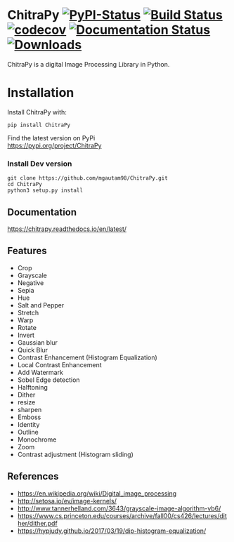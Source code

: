# ChitraPy [![PyPI-Status](https://img.shields.io/badge/pypi-ChitraPy-blue)](https://pypi.org/project/ChitraPy) [![Build Status](https://travis-ci.com/mgautam98/ChitraPy.svg?branch=master)](https://travis-ci.com/mgautam98/ChitraPy)  [![codecov](https://codecov.io/gh/mgautam98/ChitraPy/branch/master/graph/badge.svg)](https://codecov.io/gh/mgautam98/ChitraPy) [![Documentation Status](https://readthedocs.org/projects/chitrapy/badge/?version=latest)](https://chitrapy.readthedocs.io/en/latest/?badge=latest) [![Downloads](https://pepy.tech/badge/chitrapy)](https://pepy.tech/project/chitrapy)

 
ChitraPy is a digital Image Processing Library in Python.

# Installation
Install ChitraPy with:
```
pip install ChitraPy
```
Find the latest version on PyPi  
https://pypi.org/project/ChitraPy

### Install Dev version
```
git clone https://github.com/mgautam98/ChitraPy.git
cd ChitraPy
python3 setup.py install
```
## Documentation
https://chitrapy.readthedocs.io/en/latest/


## Features

* Crop
* Grayscale
* Negative
* Sepia
* Hue
* Salt and Pepper
* Stretch
* Warp
* Rotate
* Invert
* Gaussian blur
* Quick Blur
* Contrast Enhancement (Histogram Equalization)
* Local Contrast Enhancement
* Add Watermark
* Sobel Edge detection
* Halftoning
* Dither
* resize
* sharpen
* Emboss
* Identity
* Outline
* Monochrome
* Zoom
* Contrast adjustment (Histogram sliding)


## References

* https://en.wikipedia.org/wiki/Digital_image_processing
* http://setosa.io/ev/image-kernels/
* http://www.tannerhelland.com/3643/grayscale-image-algorithm-vb6/
* https://www.cs.princeton.edu/courses/archive/fall00/cs426/lectures/dither/dither.pdf
* https://hypjudy.github.io/2017/03/19/dip-histogram-equalization/
